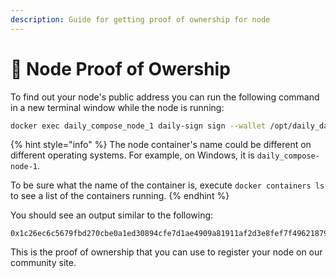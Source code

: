 ```yaml
---
description: Guide for getting proof of ownership for node
---
```


# 📒 Node Proof of Owership

To find out your node's public address you can run the following command in a new terminal window while the node is running:

```bash
docker exec daily_compose_node_1 daily-sign sign --wallet /opt/daily_data/conf/wallet.json
```

{% hint style="info" %}
The node container's name could be different on different operating systems. For example, on Windows, it is `daily_compose-node-1`.&#x20;

To be sure what the name of the container is, execute `docker containers ls` to see a list of the containers running.&#x20;
{% endhint %}

You should see an output similar to the following:

```
0x1c26ec6c5679fbd270cbe0a1ed30894cfe7d1ae4909a81911af2d3e8fef7f4962187970dab6dda64e6a5c48bb2e833f1adb44eb2dc31ccffc00369f2c2b14a381c
```

This is the proof of ownership that you can use to register your node on our community site.
